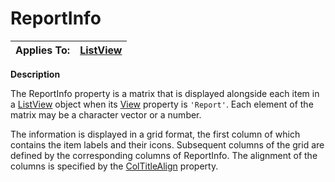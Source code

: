 




<h1 class="heading"><span class="name">ReportInfo</span></h1>

| Applies To: | [ListView](./listview.md) |
| --- | ---  |


**Description**


The ReportInfo property is a matrix that is displayed alongside each item in a [ListView](./listview.md) object when its [View](view.md) property is `'Report'`. Each element of the matrix may be a character vector or a number.


The information is displayed in a grid format, the first column of which contains the item labels and their icons. Subsequent columns of the grid are defined by the corresponding columns of ReportInfo. The alignment of the columns is specified by the [ColTitleAlign](coltitlealign.md) property.



